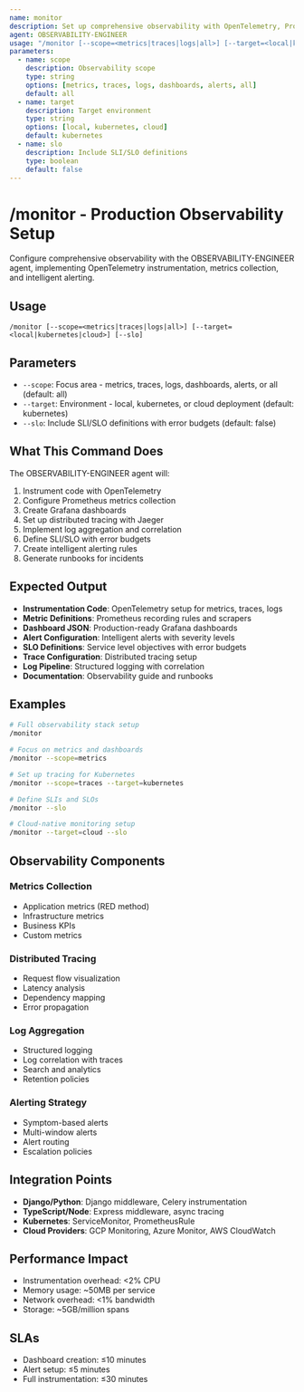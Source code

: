 ```yaml
---
name: monitor
description: Set up comprehensive observability with OpenTelemetry, Prometheus, and Grafana. Use PROACTIVELY when deploying new services, experiencing performance issues, or needing visibility into production systems.
agent: OBSERVABILITY-ENGINEER
usage: "/monitor [--scope=<metrics|traces|logs|all>] [--target=<local|kubernetes|cloud>] [--slo]"
parameters:
  - name: scope
    description: Observability scope
    type: string
    options: [metrics, traces, logs, dashboards, alerts, all]
    default: all
  - name: target
    description: Target environment
    type: string
    options: [local, kubernetes, cloud]
    default: kubernetes
  - name: slo
    description: Include SLI/SLO definitions
    type: boolean
    default: false
---
```


# /monitor - Production Observability Setup

Configure comprehensive observability with the OBSERVABILITY-ENGINEER agent, implementing OpenTelemetry instrumentation, metrics collection, and intelligent alerting.

## Usage
```
/monitor [--scope=<metrics|traces|logs|all>] [--target=<local|kubernetes|cloud>] [--slo]
```

## Parameters
- `--scope`: Focus area - metrics, traces, logs, dashboards, alerts, or all (default: all)
- `--target`: Environment - local, kubernetes, or cloud deployment (default: kubernetes)
- `--slo`: Include SLI/SLO definitions with error budgets (default: false)

## What This Command Does
The OBSERVABILITY-ENGINEER agent will:
1. Instrument code with OpenTelemetry
2. Configure Prometheus metrics collection
3. Create Grafana dashboards
4. Set up distributed tracing with Jaeger
5. Implement log aggregation and correlation
6. Define SLI/SLO with error budgets
7. Create intelligent alerting rules
8. Generate runbooks for incidents

## Expected Output
- **Instrumentation Code**: OpenTelemetry setup for metrics, traces, logs
- **Metric Definitions**: Prometheus recording rules and scrapers
- **Dashboard JSON**: Production-ready Grafana dashboards
- **Alert Configuration**: Intelligent alerts with severity levels
- **SLO Definitions**: Service level objectives with error budgets
- **Trace Configuration**: Distributed tracing setup
- **Log Pipeline**: Structured logging with correlation
- **Documentation**: Observability guide and runbooks

## Examples
```bash
# Full observability stack setup
/monitor

# Focus on metrics and dashboards
/monitor --scope=metrics

# Set up tracing for Kubernetes
/monitor --scope=traces --target=kubernetes

# Define SLIs and SLOs
/monitor --slo

# Cloud-native monitoring setup
/monitor --target=cloud --slo
```

## Observability Components

### Metrics Collection
- Application metrics (RED method)
- Infrastructure metrics
- Business KPIs
- Custom metrics

### Distributed Tracing
- Request flow visualization
- Latency analysis
- Dependency mapping
- Error propagation

### Log Aggregation
- Structured logging
- Log correlation with traces
- Search and analytics
- Retention policies

### Alerting Strategy
- Symptom-based alerts
- Multi-window alerts
- Alert routing
- Escalation policies

## Integration Points
- **Django/Python**: Django middleware, Celery instrumentation
- **TypeScript/Node**: Express middleware, async tracing
- **Kubernetes**: ServiceMonitor, PrometheusRule
- **Cloud Providers**: GCP Monitoring, Azure Monitor, AWS CloudWatch

## Performance Impact
- Instrumentation overhead: <2% CPU
- Memory usage: ~50MB per service
- Network overhead: <1% bandwidth
- Storage: ~5GB/million spans

## SLAs
- Dashboard creation: ≤10 minutes
- Alert setup: ≤5 minutes
- Full instrumentation: ≤30 minutes